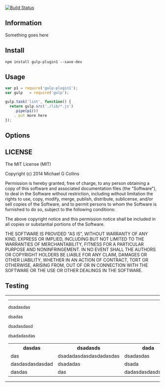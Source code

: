 [![Build Status](https://travis-ci.org/intervalia/gulp-plugin1.svg?branch=master)](https://travis-ci.org/intervalia/gulp-plugin1.svg)

## Information

Something goes here

## Install

    npm install gulp-plugin1 --save-dev

## Usage

```js
var p1 = require('gulp-plugin1');
var gulp   = require('gulp');

gulp.task('lint', function() {
  return gulp.src('./lib/*.js')
    .pipe(p1())
    . put more here
});
```

## Options

## LICENSE

The MIT License (MIT)

Copyright (c) 2014 Michael G Collins

Permission is hereby granted, free of charge, to any person obtaining a copy
of this software and associated documentation files (the "Software"), to deal
in the Software without restriction, including without limitation the rights
to use, copy, modify, merge, publish, distribute, sublicense, and/or sell
copies of the Software, and to permit persons to whom the Software is
furnished to do so, subject to the following conditions:

The above copyright notice and this permission notice shall be included in
all copies or substantial portions of the Software.

THE SOFTWARE IS PROVIDED "AS IS", WITHOUT WARRANTY OF ANY KIND, EXPRESS OR
IMPLIED, INCLUDING BUT NOT LIMITED TO THE WARRANTIES OF MERCHANTABILITY,
FITNESS FOR A PARTICULAR PURPOSE AND NONINFRINGEMENT. IN NO EVENT SHALL THE
AUTHORS OR COPYRIGHT HOLDERS BE LIABLE FOR ANY CLAIM, DAMAGES OR OTHER
LIABILITY, WHETHER IN AN ACTION OF CONTRACT, TORT OR OTHERWISE, ARISING FROM,
OUT OF OR IN CONNECTION WITH THE SOFTWARE OR THE USE OR OTHER DEALINGS IN
THE SOFTWARE.


## Testing

---

<div style="display: block; padding-left: 10px;">

<hr/>

<p>dsadasdas</p>
<p>dsadas</p>

<p>dsadasdasd</p>

<p>dsadadasdas</p>

<table>
  <tr>
    <th>dasdas</th>
    <th>dsadasds</th>
    <th>dada</th>
  </tr>
  <tr>
    <td>das</td>
    <td>dsadadasdasdasdadasdas</td>
    <td>dsadasdas</td>
  </tr>
  <tr>
    <td>dasdasdasdasdad</td>
    <td>dsadadas</td>
    <td>dsada</td>
  </tr>
  <tr>
    <td>dasdas</td>
    <td>das</td>
    <td>dadasdasdasdsadas</td>
  </tr>
</table>

</hr>

</div>

---
